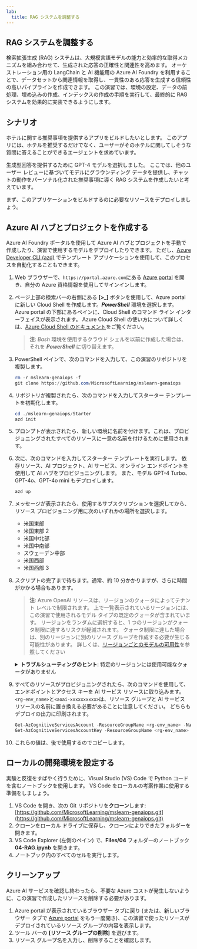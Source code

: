 ```yaml
---
lab:
  title: RAG システムを調整する
---
```


## RAG システムを調整する

検索拡張生成 (RAG) システムは、大規模言語モデルの能力と効率的な取得メカニズムを組み合わせて、生成された応答の正確性と関連性を高めます。 オーケストレーション用の LangChain と AI 機能用の Azure AI Foundry を利用することで、データセットから関連情報を取得し、一貫性のある応答を生成する信頼性の高いパイプラインを作成できます。 この演習では、環境の設定、データの前処理、埋め込みの作成、インデックスの作成の手順を実行して、最終的に RAG システムを効果的に実装できるようにします。

## シナリオ

ホテルに関する推奨事項を提供するアプリをビルドしたいとします。 このアプリには、ホテルを推奨するだけでなく、ユーザーがそのホテルに関してしそうな質問に答えることができるエージェントを求めています。

生成型回答を提供するために GPT-4 モデルを選択しました。 ここでは、他のユーザー レビューに基づいてモデルにグラウンディング データを提供し、チャットの動作をパーソナル化された推奨事項に導く RAG システムを作成したいと考えています。

まず、このアプリケーションをビルドするのに必要なリソースをデプロイしましょう。

## Azure AI ハブとプロジェクトを作成する

Azure AI Foundry ポータルを使用して Azure AI ハブとプロジェクトを手動で作成したり、演習で使用するモデルをデプロイしたりできます。 ただし、[Azure Developer CLI (azd)](https://aka.ms/azd) でテンプレート アプリケーションを使用して、このプロセスを自動化することもできます。

1. Web ブラウザーで、`https://portal.azure.com`にある [Azure portal](https://portal.azure.com) を開き、自分の Azure 資格情報を使用してサインインします。

1. ページ上部の検索バーの右側にある **[\>_]** ボタンを使用して、Azure portal に新しい Cloud Shell を作成します。***PowerShell*** 環境を選択します。 Azure portal の下部にあるペインに、Cloud Shell のコマンド ライン インターフェイスが表示されます。 Azure Cloud Shell の使い方について詳しくは、[Azure Cloud Shell のドキュメント](https://docs.microsoft.com/azure/cloud-shell/overview)をご覧ください。

    > **注**: *Bash* 環境を使用するクラウド シェルを以前に作成した場合は、それを ***PowerShell*** に切り替えます。

1. PowerShell ペインで、次のコマンドを入力して、この演習のリポジトリを複製します。

     ```powershell
    rm -r mslearn-genaiops -f
    git clone https://github.com/MicrosoftLearning/mslearn-genaiops
     ```

1. リポジトリが複製されたら、次のコマンドを入力してスターター テンプレートを初期化します。 
   
     ```powershell
    cd ./mslearn-genaiops/Starter
    azd init
     ```

1. プロンプトが表示されたら、新しい環境に名前を付けます。これは、プロビジョニングされたすべてのリソースに一意の名前を付けるために使用されます。
        
1. 次に、次のコマンドを入力してスターター テンプレートを実行します。 依存リソース、AI プロジェクト、AI サービス、オンライン エンドポイントを使用して AI ハブをプロビジョニングします。 また、モデル GPT-4 Turbo、GPT-4o、GPT-4o mini もデプロイします。

     ```powershell
    azd up  
     ```

1. メッセージが表示されたら、使用するサブスクリプションを選択してから、リソース プロビジョニング用に次のいずれかの場所を選択します。
   - 米国東部
   - 米国東部 2
   - 米国中北部
   - 米国中南部
   - スウェーデン中部
   - 米国西部
   - 米国西部 3
    
1. スクリプトの完了まで待ちます。通常、約 10 分かかりますが、さらに時間がかかる場合もあります。

    > **注**: Azure OpenAI リソースは、リージョンのクォータによってテナント レベルで制限されます。 上で一覧表示されているリージョンには、この演習で使用されるモデル タイプの既定のクォータが含まれています。 リージョンをランダムに選択すると、1 つのリージョンがクォータ制限に達するリスクが軽減されます。 クォータ制限に達した場合は、別のリージョンに別のリソース グループを作成する必要が生じる可能性があります。 詳しくは、[リージョンごとのモデルの可用性](https://learn.microsoft.com/en-us/azure/ai-services/openai/concepts/models?tabs=standard%2Cstandard-chat-completions#global-standard-model-availability)を参照してください

    <details>
      <summary><b>トラブルシューティングのヒント</b>: 特定のリージョンには使用可能なクォータがありません</summary>
        <p>選択したリージョンに使用可能なクォータがないためにいずれかのモデルに対してデプロイ エラーが発生した場合は、次のコマンドを実行してみてください。</p>
        <ul>
          <pre><code>azd env set AZURE_ENV_NAME new_env_name
   azd env set AZURE_RESOURCE_GROUP new_rg_name
   azd env set AZURE_LOCATION new_location
   azd up</code></pre>
        <code>new_env_name</code>、<code>new_rg_name</code>、および <code>new_location</code> を新しい値に置き換えます。 新しい場所は、演習の開始時に一覧表示されるリージョン (<code>eastus2</code>、<code>northcentralus</code>など) のいずれかである必要があります。
        </ul>
    </details>

1. すべてのリソースがプロビジョニングされたら、次のコマンドを使用して、エンドポイントとアクセス キーを AI サービス リソースに取り込みます。 `<rg-env_name>`と`<aoai-xxxxxxxxxx>`は、リソース グループと AI サービス リソースの名前に置き換える必要があることに注意してください。 どちらもデプロイの出力に印刷されます。

     ```powershell
    Get-AzCognitiveServicesAccount -ResourceGroupName <rg-env_name> -Name <aoai-xxxxxxxxxx> | Select-Object -Property endpoint
    Get-AzCognitiveServicesAccountKey -ResourceGroupName <rg-env_name> -Name <aoai-xxxxxxxxxx> | Select-Object -Property Key1
     ```

1. これらの値は、後で使用するのでコピーします。

## ローカルの開発環境を設定する

実験と反復をすばやく行うために、Visual Studio (VS) Code で Python コードを含むノートブックを使用します。 VS Code をローカルの考案作業に使用する準備をしましょう。

1. VS Code を開き、次の Git リポジトリを**クローン**します: [https://github.com/MicrosoftLearning/mslearn-genaiops.git](https://github.com/MicrosoftLearning/mslearn-genaiops.git)
1. クローンをローカル ドライブに保存し、クローンによりできたフォルダーを開きます。
1. VS Code Explorer (左側のペイン) で、**Files/04** フォルダーのノートブック **04-RAG.ipynb** を開きます。
1. ノートブック内のすべてのセルを実行します。

## クリーンアップ

Azure AI サービスを確認し終わったら、不要な Azure コストが発生しないように、この演習で作成したリソースを削除する必要があります。

1. Azure portal が表示されているブラウザー タブに戻り (または、新しいブラウザー タブで [Azure portal](https://portal.azure.com?azure-portal=true) をもう一度開き)、この演習で使ったリソースがデプロイされているリソース グループの内容を表示します。
1. ツール バーの **[リソース グループの削除]** を選びます。
1. リソース グループ名を入力し、削除することを確認します。

